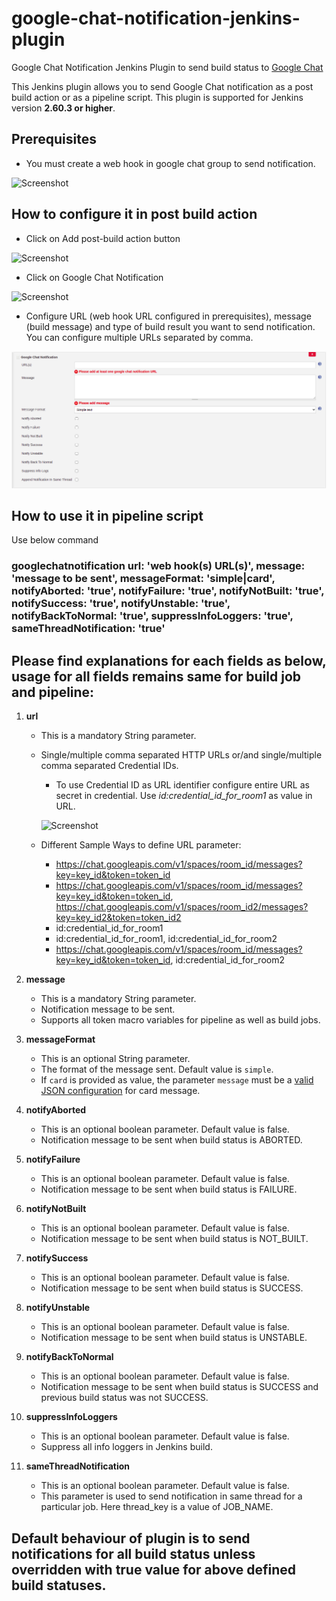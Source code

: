 # google-chat-notification-jenkins-plugin

Google Chat Notification Jenkins Plugin to send build status to [Google Chat](https://chat.google.com)

This Jenkins plugin allows you to send Google Chat notification as a post build action or as a pipeline script.
This plugin is supported for Jenkins version **2.60.3 or higher**.


## Prerequisites

- You must create a web hook in google chat group to send notification.

![Screenshot](docs/configure-web-hook.png)


## How to configure it in post build action

- Click on Add post-build action button

![Screenshot](docs/add-post-build-action.png)

- Click on Google Chat Notification

![Screenshot](docs/click-google-chat-notification.png)

- Configure URL (web hook URL configured in prerequisites), message (build message) and type of build result you want to send notification. You can configure multiple URLs separated by comma.

![Screenshot](docs/details.png)


## How to use it in pipeline script

Use below command
### googlechatnotification url: 'web hook(s) URL(s)', message: 'message to be sent', messageFormat: 'simple|card', notifyAborted: 'true', notifyFailure: 'true', notifyNotBuilt: 'true', notifySuccess: 'true', notifyUnstable: 'true', notifyBackToNormal: 'true', suppressInfoLoggers: 'true', sameThreadNotification: 'true'


## Please find explanations for each fields as below, usage for all fields remains same for build job and pipeline:

1. **url**
   - This is a mandatory String parameter.
   - Single/multiple comma separated HTTP URLs or/and single/multiple comma separated Credential IDs.
     - To use Credential ID as URL identifier configure entire URL as secret in credential. Use *id:credential_id_for_room1* as value in URL.

     ![Screenshot](docs/add-credential.png)

   - Different Sample Ways to define URL parameter:
     - https://chat.googleapis.com/v1/spaces/room_id/messages?key=key_id&token=token_id<br/>
     - https://chat.googleapis.com/v1/spaces/room_id/messages?key=key_id&token=token_id, https://chat.googleapis.com/v1/spaces/room_id2/messages?key=key_id2&token=token_id2<br/>
     - id:credential_id_for_room1<br/>
     - id:credential_id_for_room1, id:credential_id_for_room2<br/>
     - https://chat.googleapis.com/v1/spaces/room_id/messages?key=key_id&token=token_id, id:credential_id_for_room2<br/>

2. **message**
   - This is a mandatory String parameter.
   - Notification message to be sent.
   - Supports all token macro variables for pipeline as well as build jobs.

3. **messageFormat**
   - This is an optional String parameter.
   - The format of the message sent. Default value is `simple`.
   - If `card` is provided as value, the parameter `message` must be a [valid JSON configuration](https://developers.google.com/chat/reference/message-formats/cards) for card message.

3. **notifyAborted**
   - This is an optional boolean parameter. Default value is false.
   - Notification message to be sent when build status is ABORTED.

4. **notifyFailure**
   - This is an optional boolean parameter. Default value is false.
   - Notification message to be sent when build status is FAILURE.

5. **notifyNotBuilt**
   - This is an optional boolean parameter. Default value is false.
   - Notification message to be sent when build status is NOT_BUILT.

6. **notifySuccess**
   - This is an optional boolean parameter. Default value is false.
   - Notification message to be sent when build status is SUCCESS.

7. **notifyUnstable**
   - This is an optional boolean parameter. Default value is false.
   - Notification message to be sent when build status is UNSTABLE.

8. **notifyBackToNormal**
   - This is an optional boolean parameter. Default value is false.
   - Notification message to be sent when build status is SUCCESS and previous build status was not SUCCESS.

9. **suppressInfoLoggers**
   - This is an optional boolean parameter. Default value is false.
   - Suppress all info loggers in Jenkins build.

9. **sameThreadNotification**
   - This is an optional boolean parameter. Default value is false.
   - This parameter is used to send notification in same thread for a particular job. Here thread_key is a value of JOB_NAME.


## Default behaviour of plugin is to send notifications for all build status unless overridden with true value for above defined build statuses.
